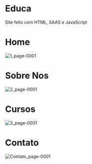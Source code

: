 # Educa

Site feito com HTML, SAAS e JavaScript

<h1>Home</h1>

![1_page-0001](https://user-images.githubusercontent.com/48383295/194089724-bd5e6923-a0d1-488f-860f-0611d6e71c7a.jpg)

<h1>Sobre Nos</h1>

![2_page-0001](https://user-images.githubusercontent.com/48383295/194089856-6f788063-2c20-496a-9945-b231905f4c8f.jpg)

<h1>Cursos</h1>

![3_page-0001](https://user-images.githubusercontent.com/48383295/194090037-3b87570e-9869-4091-b937-f5aec3ffd1bd.jpg)

<h1>Contato</h1>

![Contato_page-0001](https://user-images.githubusercontent.com/48383295/194090234-5b6d0093-c13f-4d8e-a218-67b7604d3c51.jpg)
